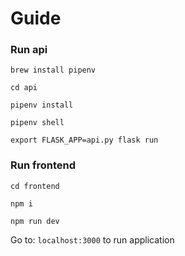 # Guide
### Run api
`brew install pipenv`

`cd api`

`pipenv install`

`pipenv shell`

`export FLASK_APP=api.py flask run`

### Run frontend
`cd frontend`

`npm i`

`npm run dev`

Go to: `localhost:3000` to run application 